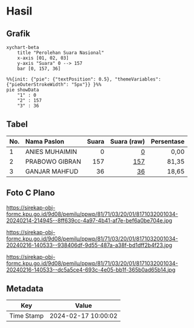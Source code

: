 # Hasil

## Grafik

```mermaid
xychart-beta
    title "Perolehan Suara Nasional"
    x-axis [01, 02, 03]
    y-axis "Suara" 0 --> 157
    bar [0, 157, 36]
```

```mermaid
%%{init: {"pie": {"textPosition": 0.5}, "themeVariables": {"pieOuterStrokeWidth": "5px"}} }%%
pie showData
    "1" : 0
    "2" : 157
    "3" : 36
```

## Tabel

| No. | Nama Paslon    | Suara | Suara (raw) | Persentase |
|:--- |:-------------- | -----:| -----------:| ----------:|
| 1   | ANIES MUHAIMIN | 0     | [0][p-1]    | 0,00       |
| 2   | PRABOWO GIBRAN | 157   | [157][p-2]  | 81,35      |
| 3   | GANJAR MAHFUD  | 36    | [36][p-3]   | 18,65      |


[p-1]: https://github.com/gigit-pemilu/pemilu-2024/blob/main/pilpres/hitung-suara/sub/81-maluku/sub/71-kota-ambon/sub/03-baguala/sub/2001-passo/sub/034-tps/sub/paslon-1.txt
[p-2]: https://github.com/gigit-pemilu/pemilu-2024/blob/main/pilpres/hitung-suara/sub/81-maluku/sub/71-kota-ambon/sub/03-baguala/sub/2001-passo/sub/034-tps/sub/paslon-2.txt
[p-3]: https://github.com/gigit-pemilu/pemilu-2024/blob/main/pilpres/hitung-suara/sub/81-maluku/sub/71-kota-ambon/sub/03-baguala/sub/2001-passo/sub/034-tps/sub/paslon-3.txt

## Foto C Plano

https://sirekap-obj-formc.kpu.go.id/9d08/pemilu/ppwp/81/71/03/20/01/8171032001034-20240214-214945--8ff639cc-4a97-4b41-af7e-bef6a0be704e.jpg

https://sirekap-obj-formc.kpu.go.id/9d08/pemilu/ppwp/81/71/03/20/01/8171032001034-20240216-140533--938406df-9d55-487a-a38f-bd1dff2b4f23.jpg

https://sirekap-obj-formc.kpu.go.id/9d08/pemilu/ppwp/81/71/03/20/01/8171032001034-20240216-140533--dc5a5ce4-693c-4e05-bb1f-365b0ad65b14.jpg


## Metadata

| Key        | Value               |
| ---------- | ------------------- |
| Time Stamp | 2024-02-17 10:00:02 |



